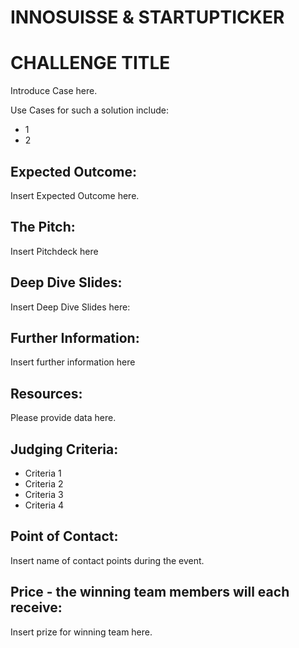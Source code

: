 # INNOSUISSE & STARTUPTICKER
# CHALLENGE TITLE

Introduce Case here. 

Use Cases for such a solution include: 
* 1
* 2

## Expected Outcome:

Insert Expected Outcome here.

## The Pitch:

Insert Pitchdeck here

## Deep Dive Slides:

Insert Deep Dive Slides here:

## Further Information:

Insert further information here

## Resources:

Please provide data here.

## Judging Criteria:

* Criteria 1
* Criteria 2
* Criteria 3
* Criteria 4

## Point of Contact:

Insert name of contact points during the event. 

## Price - the winning team members will each receive:

Insert prize for winning team here.
